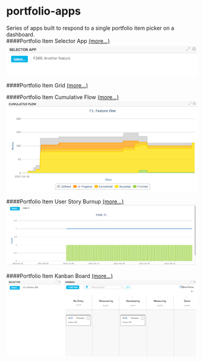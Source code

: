 # portfolio-apps
Series of apps built to respond to a single portfolio item picker on a dashboard.  
####Portfolio Item Selector App   [(more...)](/portfolio-item-selector-app/README.md)  
![ScreenShot](/images/selector-app.png)

####Portfolio Item Grid   [(more...)](/portfolio-item-grid/README.md)    

####Portfolio Item Cumulative Flow [(more...)](/cumulative-flow/README.md)
![ScreenShot](/images/cumulative-flow.png)

####Portfolio Item User Story Burnup [(more...)](/user-story-point-burnup/README.md)
![ScreenShot](/images/story-burnup.png)

####Portfolio Item Kanban Board [(more...)](/portfolio-kanban/README.md)
![ScreenShot](/images/portfolio-item-kanban.png)